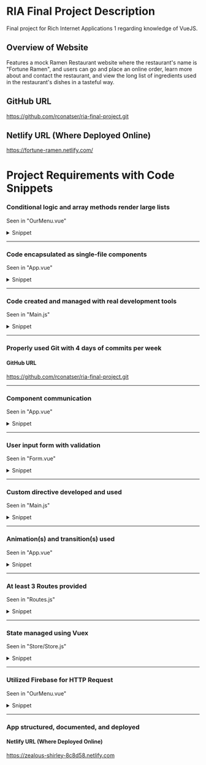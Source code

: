 # RIA Final Project Description
Final project for Rich Internet Applications 1 regarding knowledge of VueJS. 

## Overview of Website
Features a mock Ramen Restaurant website where the restaurant's name is "Fortune Ramen", and users can go and place an online order, learn more about and contact the restaurant, and view the long list of ingredients used in the restaurant's dishes in a tasteful way.

## GitHub URL
https://github.com/rconatser/ria-final-project.git

## Netlify URL (Where Deployed Online)
https://fortune-ramen.netlify.com/


# Project Requirements with Code Snippets
### Conditional logic and array methods render large lists
Seen in "OurMenu.vue"

<details><summary>Snippet</summary>

```HTML
<!-- Renders list of 24 items from Firebase -->
<!-- Seen in OurMenu.vue -->
<li v-for="ingredient in ingredients" :key="ingredient">
     <!-- ..... -->
    <div class="card-front">
        <div class="overlay">
            <span class="headline condensed light">{{ ingredient.key }}</span>
        </div>
    </div>
    <div class="card-back">
        <span class="items">
        <span class="item">{{ ingredient.Calories }} Calories</span>
        <span class="item">{{ ingredient.Carbs }}g Carbs</span>
        <span class="item">{{ ingredient.Fat }}g Fat</span>
        <span class="item">{{ ingredient.Protein }}g Protein</span>
        <span class="item">{{ ingredient.Sodium }}mg Sodium</span>
        </span>
    </div>
    <!-- ..... -->
</li>
```
</details>

---

### Code encapsulated as single-file components
Seen in "App.vue"

<details><summary>Snippet</summary>

```HTML
<!-- All pages are single file components potentially utilizing other components -->
<!-- Seen in App.vue -->
<template>
  <v-app>
    <app-header />
    <v-content>
      <transition name="router-anim" enter-active-class="animated fadeInUp" leave-active-class="animated slideOutRight">
        <router-view :members="members" />
      </transition>
    </v-content>
    <app-footer />
  </v-app>
</template>
```
</details>

---

### Code created and managed with real development tools
Seen in "Main.js"
<details><summary>Snippet</summary>

```Javascript
//... Seen in main.js
// Utilized all of these tools in at least one location
import Vue from 'vue';
import App from './App.vue';
import VueResource from 'vue-resource';
import vuetify from './plugins/vuetify';
import VueRouter from 'vue-router';
import Routes from './routes';
import{ store } from './store/store';
import Vuelidate from 'vuelidate';
//...
```
</details>

---

### Properly used Git with 4 days of commits per week
#### GitHub URL
https://github.com/rconatser/ria-final-project.git

---

### Component communication
Seen in "App.vue"
<details><summary>Snippet</summary>

```Javascript
//... Seen in App.vue
members: [
    {name:'Tracy Ibarra',position:'Manager',cell:'801-468-2955',bg:'woman'},
    {name:'Mark Davis',position:'Assistant',cell:'385-394-7619',bg:'man-1'},
    {name:'Phil Foster',position:'Head Chef',cell:'801-489-2805',bg:'man-2'}
]
```

```Javascript
//... Seen in ContactUs.vue
export default {
  props: ['members']
}
```
</details>

---

### User input form with validation
Seen in "Form.vue"

<details><summary>Snippet</summary>

```HTML
 <!-- ...Seen in Form.vue  -->
    <form ref="form" type="POST">
        <!-- Required Text Fields (Name / Email) -->
        <div class="form-group">
            <h3 class="mb-0">Your Information</h3>
            <v-text-field
            class="text-field"
            v-model="firstName"
            :error-messages="firstNameErrors"
            :counter="12"
            label="First Name"
            required
            @blur="$v.firstName.$touch()"
            ></v-text-field>
            <v-text-field
            class="text-field"
            v-model="lastName"
            :error-messages="lastNameErrors"
            :counter="14"
            label="Last Name"
            required
            @blur="$v.lastName.$touch()"
            ></v-text-field>
            <v-text-field
            class="text-field"
            v-model="email"
            :error-messages="emailErrors"
            label="E-mail"
            required
            @blur="$v.email.$touch()"
            ></v-text-field>
        </div>
        <div class="form-group">
            <h3 class="mb-0">The Essentials</h3>
            <!-- Required Broth Choice -->
            <v-select 
            class="select-field"
            v-model="broth"
            :items="broths"
            :error-messages="brothErrors"
            label="Choice of Broth"
            required
            @blur="$v.broth.$touch()"
            ></v-select>
            <!-- Required Meat Choice -->
            <v-select
            class="select-field"
            v-model="meat"
            :items="meats"
            :error-messages="meatErrors"
            label="Choice of Meat"
            required
            @blur="$v.meat.$touch()"
            ></v-select>
        </div>
        <div class="form-group">
            <!-- Optional Toppings -->
            <div class="toppings">
                <h3>Choose your Toppings</h3>
                <v-checkbox 
                class="checkboxes"
                v-model="selectedToppings"
                v-for="topping in toppings"
                :key="topping"
                :label="topping"
                :value="topping"
                ></v-checkbox>
            </div>
        </div>
        <v-btn
        color="orange darken-4 white--text"
        class="mt-12"
        v-ripple
        :disabled="$v.$invalid"
        @click="submit"
        >
        Submit Order
        </v-btn>
    </form>
```

```Javascript
//... Seen in Form.vue
// Validation information utilizing Vuelidate as a resource
    validations: {
      firstName: { required, maxLength: maxLength(12) },
      lastName: { required, maxLength: maxLength(14) },
      email: { required, email },
      broth: { required },
      meat: { required },
      selectedToppings: {
        checked (val) {
          return val
        },
      },
    },
```
</details>

---

### Custom directive developed and used
Seen in "Main.js"

<details><summary>Snippet</summary>

```Javascript
//... Seen in main.js
// Custom Directive, creates pulsing border on buttons, as seen on the Sticky Button located on all pages
Vue.directive('pulse', {
  bind(el){
    el.style.boxShadow = "0 0 0 rgba(0,0,0,.2)";
    el.animate([
      // keyframes
      { boxShadow: '0 0 0 rgba(0,0,0,.3)' }, 
      { boxShadow: '0 0 0 5px rgba(0,0,0,.3)' },
      { boxShadow: '0 0 0 10px rgba(0,0,0,0)' }
    ], { 
      // timing options
      duration: 3000,
      iterations: Infinity
    });
  }
});
```
</details>

---

### Animation(s) and transition(s) used
Seen in "App.vue"

<details><summary>Snippet</summary>

```HTML
<!-- ... Seen in App.vue  -->
<transition name="router-anim" enter-active-class="animated fadeInUp" leave-active-class="animated slideOutRight">
        <!-- ... -->
</transition>
```
</details>

---

### At least 3 Routes provided
Seen in "Routes.js"

<details><summary>Snippet</summary>

```Javascript
//... Seen in routes.js
    { path: '', component: AboutUs},
    { path: '/home', component: AboutUs },
    { path: '/menu', component: OurMenu },
    { path: '/order', component: Order },
    { path: '/contact', component: ContactUs },
    { path: '/review', component: YourOrder }
//...
```
</details>

---

### State managed using Vuex
Seen in "Store/Store.js"

<details><summary>Snippet</summary>

```Javascript
//... Seen in store/store.js
Vuex.Store({
    state: {
        response: { 
            firstName: '',
            lastName: '',
            email: '',
            broth: '',
            meat: '',
            toppings: []
        }
    }//...
//... 
)};
```
</details>

---

### Utilized Firebase for HTTP Request
Seen in "OurMenu.vue"

<details><summary>Snippet</summary>

```Javascript
    axios.get('https://ramen-ingredients.firebaseio.com/ingredients.json')
    // Gets info and assigns it to ingredients array while catching any errors.
    .then(response => {
        const allIngredients = response.data
        const objectsToArray = Object.entries(allIngredients).map(e => Object.assign(e[1], {key: e[0]}),
        )
        this.ingredients = objectsToArray;
    }) //...
```
</details>

---

### App structured, documented, and deployed
#### Netlify URL (Where Deployed Online)
https://zealous-shirley-8c8d58.netlify.com
